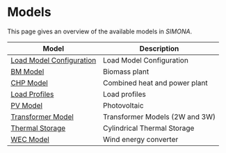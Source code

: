 # Models

This page gives an overview of the available models in *SIMONA*.

| Model                                     | Description                    |
|-------------------------------------------|--------------------------------|
| [Load Model Configuration](load_model.md) | Load Model Configuration       |
| [BM Model](bm_model)                      | Biomass plant                  |
| [CHP Model](chp_model)                    | Combined heat and power plant  |
| [Load Profiles](load_profiles.md)         | Load profiles                  |
| [PV Model](pv_model.md)                   | Photovoltaic                   |
| [Transformer Model](transformer_model.md) | Transformer Models (2W and 3W) |
| [Thermal Storage](cts_model.md)           | Cylindrical Thermal Storage    |
| [WEC Model](wec_model.md)                 | Wind energy converter          |

```{include} load_model.md
```

```{include} bm_model.md
```

```{include} chp_model.md
```

```{include} evcs_model.md
```

```{include} load_profiles.md
```

```{include} pv_model.md
```

```{include} transformer_model.md
```

```{include} cts_model.md
```

```{include} wec_model.md
```
